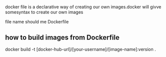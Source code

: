 ##

docker file is a declarative way of creating our own images.docker will givve somesyntax to create our own images

file name should me Dockerfile

##
## how to build images from Dockerfile 

docker build -t [docker-hub-url]/[your-username]/[image-name]:version .


